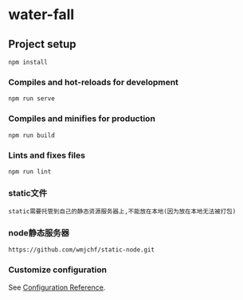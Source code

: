 # water-fall

## Project setup
```
npm install
```

### Compiles and hot-reloads for development
```
npm run serve
```

### Compiles and minifies for production
```
npm run build
```

### Lints and fixes files
```
npm run lint
```
### static文件
```
static需要托管到自己的静态资源服务器上,不能放在本地(因为放在本地无法被打包)
````

### node静态服务器
```
https://github.com/wmjchf/static-node.git
```
### Customize configuration
See [Configuration Reference](https://cli.vuejs.org/config/).
